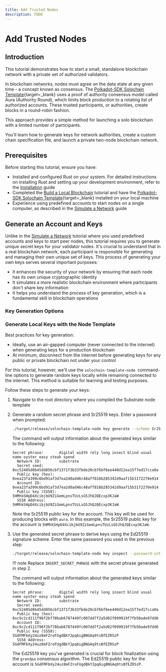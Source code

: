 ```yaml
---
title: Add Trusted Nodes
description: TODO
---
```


# Add Trusted Nodes

## Introduction

This tutorial demonstrates how to start a small, standalone blockchain network with a private set of authorized validators. 

In blockchain networks, nodes must agree on the data state at any given time - a concept known as consensus. The [Polkadot-SDK Solochain Template](https://github.com/paritytech/polkadot-sdk-solochain-template){target=\_blank} uses a proof of authority consensus model called Aura (Authority Round), which limits block production to a rotating list of authorized accounts. These trusted participants, or authorities, create blocks in a round-robin fashion.

This approach provides a simple method for launching a solo blockchain with a limited number of participants. 

You'll learn how to generate keys for network authorities, create a custom chain specification file, and launch a private two-node blockchain network.

## Prerequisites

Before starting this tutorial, ensure you have:

- Installed and configured Rust on your system. For detailed instructions on installing Rust and setting up your development environment, refer to the [Installation]() guide
- Completed the [Build a Local Blockchain]() tutorial and have the [Polkadot-SDK Solochain Template](https://github.com/paritytech/polkadot-sdk-solochain-template){target=\_blank} installed on your local machine
- Experience using predefined accounts to start nodes on a single computer, as described in the [Simulate a Network]() guide

## Generate an Account and Keys

Unlike in the [Simulate a Network]() tutorial where you used predefined accounts and keys to start peer nodes, this tutorial requires you to generate unique secret keys for your validator nodes. It's crucial to understand that in a real blockchain network, each participant is responsible for generating and managing their own unique set of keys.
This process of generating your own keys serves several important purposes:

- It enhances the security of your network by ensuring that each node has its own unique cryptographic identity
- It simulates a more realistic blockchain environment where participants don't share key information
- It helps you understand the process of key generation, which is a fundamental skill in blockchain operations

### Key Generation Options

### Generate Local Keys with the Node Template

Best practices for key generation:

- Ideally, use an air-gapped computer (never connected to the internet) when generating keys for a production blockchain
- At minimum, disconnect from the internet before generating keys for any public or private blockchain not under your control

For this tutorial, however, we'll use the `solochain-template-node `command-line options to generate random keys locally while remaining connected to the internet. This method is suitable for learning and testing purposes.

Follow these steps to generate your keys:

1. Navigate to the root directory where you compiled the Substrate node template

2. Generate a random secret phrase and Sr25519 keys. Enter a password when prompted:

    ```bash
    ./target/release/solochain-template-node key generate --scheme Sr25519 --password-interactive
    ```

    The command will output information about the generated keys similar to the following:

    ```plain
    Secret phrase:       digital width rely long insect blind usual name oyster easy steak spend
      Network ID:        substrate
      Secret seed:       0xc52405d0b45dd856cbf1371f3b33fbde20cb76bf6ee440d12ea15f7ed17cca0a
      Public key (hex):  0xea23fa399c6bd91af3d7ea2d0ad46c48aff818b285342d9aaf15b3172270e914
      Account ID:        0xea23fa399c6bd91af3d7ea2d0ad46c48aff818b285342d9aaf15b3172270e914
      Public key (SS58): 5HMhkSHpD4XcibjbU9ZiGemLpnsTUzLsG5JhQJQEcxp3KJaW
      SS58 Address:      5HMhkSHpD4XcibjbU9ZiGemLpnsTUzLsG5JhQJQEcxp3KJaW
    ```

    Note the Sr25519 public key for the account. This key will be used for producing blocks with `aura`. In this example, the Sr25519 public key for the account is `5HMhkSHpD4XcibjbU9ZiGemLpnsTUzLsG5JhQJQEcxp3KJaW`.

3. Use the generated secret phrase to derive keys using the Ed25519 signature scheme. Enter the same password you used in the previous step:

    ```bash
    ./target/release/solochain-template-node key inspect --password-interactive --scheme Ed25519 "INSERT_SECRET_PHRASE"
    ```

    !!! note
        Replace `INSERT_SECRET_PHRASE` with the secret phrase generated in step 2.

    The command will output information about the generated keys similar to the following:

    ```plain
    Secret phrase:       digital width rely long insect blind usual name oyster easy steak spend
      Network ID:        substrate
      Secret seed:       0xc52405d0b45dd856cbf1371f3b33fbde20cb76bf6ee440d12ea15f7ed17cca0a
      Public key (hex):  0xc9c2cd111f98f2bf78bab6787449fc007dd7f2a5d02f099919f7fb50ade97dd6
      Account ID:        0xc9c2cd111f98f2bf78bab6787449fc007dd7f2a5d02f099919f7fb50ade97dd6
      Public key (SS58): 5GdFMFbXy24uz8mFZroFUgdBkY2pq6igBNGAq9tsBfEZRSzP
      SS58 Address:      5GdFMFbXy24uz8mFZroFUgdBkY2pq6igBNGAq9tsBfEZRSzP
    ```

    The Ed25519 key you've generated is crucial for block finalization using the `grandpa` consensus algorithm. The Ed25519 public key for the account is `5GdFMFbXy24uz8mFZroFUgdBkY2pq6igBNGAq9tsBfEZRSzP`.


